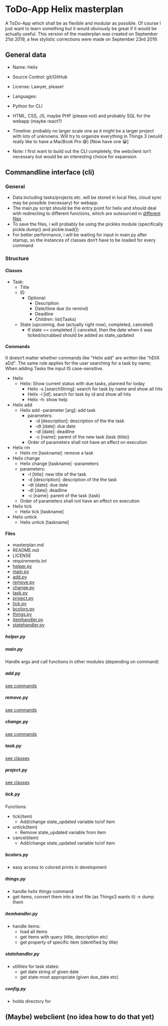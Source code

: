 # ToDo-App Helix masterplan

A ToDo-App which shall be as flexible and modular as possible. Of course I just want to learn something but it would obviously be great if it would be actually useful.
This version of the masterplan was created on September 21st 2019, a few stylistic corrections were made on September 23rd 2019.

## General data

- Name: Helix
- Source Control: git/GitHub
- License: Lawyer, please!
- Languages:

- Python for CLI
- HTML, CSS, JS, maybe PHP (please not) and probably SQL for the webapp (maybe react?)
- Timeline: probably no larger scale one as it might be a larger project with lots of unknowns. Will try to organize everything in Things 3 (would really like to have a MacBook Pro 😅) [Now have one 😀]
- Note: I first want to build out the CLI completely, the webclient isn‘t necessary but would be an interesting choice for expansion

## Commandline interface (cli)

### General

- Data including tasks/projects etc. will be stored in local files, cloud sync may be possible (necessary) for webapp.
- The main.py script should be the entry point for helix and should deal with redirecting to different functions, which are outsourced in [different files](####Files)
- To save the files, i will probably be using the pickles module (specifically pickle.dump() and pickle.load())
- For better performance, i will be waiting for input in main.py after startup, so the instances of classes don‘t have to be loaded for every command

### Structure

#### Classes

- Task:
  - Title
  - ID
    - Optional:
      - Description
      - Date/time due (to remind)
      - Deadline
      - Children: list(Tasks)
  - State (upcoming, due (actually right now), completed, canceled)
    - If state == completed || canceled, then the date when it was ticked/scrubbed should be added as state_updated


#### Commands

It doesn‘t matter whether commands like "Helix add" are written like "hEliX aDd". The same rule applies for the user searching for a task by name; When adding Tasks the input IS case-sensitive.

- Helix
  - Helix: Show current status with due tasks, planned for today
    - Helix -s [searchString]: search for task by name and show all hits
    - Helix -i [id]: search for task by id and show all hits
    - Helix -h: show help
- Helix add
  - Helix add -parameter [arg]: add task
    - parameters:
      - -d [description]: description of the the task
      - -dt [date]: due date
      - -dl [date]: deadline
      - -c [name]: parent of the new task (task (title))
    - Order of parameters shall not have an effect on execution
- Helix rm
  - Helix rm [taskname]: remove a task
- Helix change
  - Helix change [taskname] -parameters
  - parameters:
    - -t [title]: new title of the task
    - -d [description]: description of the the task
    - -dt [date]: due date
    - -dl [date]: deadline
    - -c [name]: parent of the task (task)
  - Order of parameters shall not have an effect on execution
- Helix tick
  - Helix tick [taskname]
- Helix untick
  - Helix untick [taskname]

#### Files

- masterplan.md
- README.md
- LICENSE
- requirements.txt
- [helper.py](#####helper.py)
- [main.py](#####main.py)
- [add.py](#####add.py)
- [remove.py](#####remove.py)
- [change.py](#####change.py)
- [task.py](#####task.py)
- [project.py](#####project.py)
- [tick.py](#####tick.py)
- [bcolors.py](#####bcolors.py)
- [things.py](#####things.py)
- [itemhandler.py](#####itemhandler.py)
- [statehandler.py](#####statehandler.py)

##### helper.py

##### main.py

Handle args and call functions in other modules (depending on command)

##### add.py

[see commands](####Commands)

##### remove.py

[see commands](####Commands)

##### change.py

[see commands](####Commands)

##### task.py

[see classes](####classes)

##### project.py

[see classes](####classes)

##### tick.py

Functions:

- tick(item)
  - Add/change state_updated variable to/of item
- untick(item)
  - Remove state_updated variable from item
- cancel(item)
  - Add/change state_updated variable to/of item

##### bcolors.py

- easy access to colored prints in development

##### things.py

- handle _helix things_ command
- get items, convert them into a text file (as Things3 wants it) -> dump them

##### itemhandler.py

- handle items:
  - load all items
  - get items with query (title, description etc)
  - get property of specific item (identified by title)

##### statehandler.py

- utilities for task states:
  - get date string of given date
  - get state most appropriate (given due_date etc)

##### config.py

- holds directory for 

## (Maybe) webclient (no idea how to do that yet)
